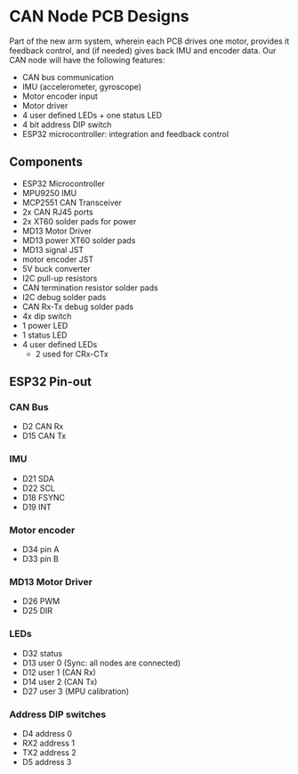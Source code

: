 # CAN Node PCB Designs

Part of the new arm system, wherein each PCB drives one motor, provides it feedback control, and (if needed) gives back IMU and encoder data. Our CAN node will have the following features:

- CAN bus communication
- IMU (accelerometer, gyroscope)
- Motor encoder input
- Motor driver
- 4 user defined LEDs + one status LED
- 4 bit address DIP switch
- ESP32 microcontroller: integration and feedback control

## Components
- ESP32 Microcontroller
- MPU9250 IMU
- MCP2551 CAN Transceiver
- 2x CAN RJ45 ports
- 2x XT60 solder pads for power
- MD13 Motor Driver
- MD13 power XT60 solder pads
- MD13 signal JST
- motor encoder JST
- 5V buck converter
- I2C pull-up resistors
- CAN termination resistor solder pads
- I2C debug solder pads
- CAN Rx-Tx debug solder pads
- 4x dip switch
- 1 power LED
- 1 status LED
- 4 user defined LEDs
    - 2 used for CRx-CTx

## ESP32 Pin-out

### CAN Bus
-  D2 CAN Rx
- D15 CAN Tx

### IMU
- D21 SDA
- D22 SCL
- D18 FSYNC
- D19 INT

### Motor encoder
- D34 pin A
- D33 pin B

### MD13 Motor Driver
- D26 PWM
- D25 DIR

### LEDs
- D32 status
- D13 user 0 (Sync: all nodes are connected)
- D12 user 1 (CAN Rx)
- D14 user 2 (CAN Tx)
- D27 user 3 (MPU calibration)

### Address DIP switches
- D4 address 0
- RX2 address 1
- TX2 address 2
- D5 address 3